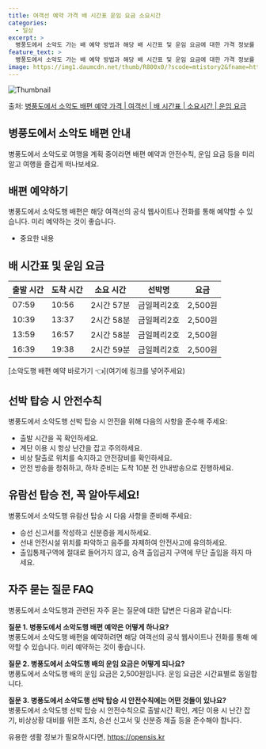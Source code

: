 ```yaml
---
title: 여객선 예약 가격 배 시간표 운임 요금 소요시간
categories:
  - 일상
excerpt: >
  병풍도에서 소악도 가는 배 예약 방법과 해당 배 시간표 및 운임 요금에 대한 가격 정보를 안내 드리겠습니다. 안전하고 재밋는 소악도행 여행을 위해 아래 정보 참고하시기 바랍니다. 소악도행 배편 예약하기 👈 클릭병풍도에서 소악도행 배 시간표출발 시간도착 시간소요 시간선박명요금07:5910:562시간 57분금일페리2호2,500원10:3913:372시간 58분금일페리2호2,500원13:5916:572시간 58분금일페리2호2,500원16:3919:382시간 59분금일페리2호2,500원소악도행 배편 예약하기 👈 클릭병풍도에서 소악도행 여객선 탑승 시 이용수칙병풍도에서 소악도행 배 출항시간을 확인한다. 선박이 출항할 시간이 가까울수록 미리 매표소로 가서 충분한 여유시간을 갖는다. 선박에 탑승할 때는 계단 이용 시 ..
feature_text: >
  병풍도에서 소악도 가는 배 예약 방법과 해당 배 시간표 및 운임 요금에 대한 가격 정보를 안내 드리겠습니다. 안전하고 재밋는 소악도행 여행을 위해 아래 정보 참고하시기 바랍니다. 소악도행 배편 예약하기 👈 클릭병풍도에서 소악도행 배 시간표출발 시간도착 시간소요 시간선박명요금07:5910:562시간 57분금일페리2호2,500원10:3913:372시간 58분금일페리2호2,500원13:5916:572시간 58분금일페리2호2,500원16:3919:382시간 59분금일페리2호2,500원소악도행 배편 예약하기 👈 클릭병풍도에서 소악도행 여객선 탑승 시 이용수칙병풍도에서 소악도행 배 출항시간을 확인한다. 선박이 출항할 시간이 가까울수록 미리 매표소로 가서 충분한 여유시간을 갖는다. 선박에 탑승할 때는 계단 이용 시 ..
image: https://img1.daumcdn.net/thumb/R800x0/?scode=mtistory2&fname=https%3A%2F%2Fblog.kakaocdn.net%2Fdn%2FcbHW03%2FbtsHAtFORrh%2F5PujrXQm3adlu07eQOfZVk%2Fimg.webp
---
```


![Thumbnail](https://img1.daumcdn.net/thumb/R800x0/?scode=mtistory2&fname=https%3A%2F%2Fblog.kakaocdn.net%2Fdn%2FcbHW03%2FbtsHAtFORrh%2F5PujrXQm3adlu07eQOfZVk%2Fimg.webp)

<p>출처: <a href="https://opensis.kr/entry/%EB%B3%91%ED%92%8D%EB%8F%84%EC%97%90%EC%84%9C-%EC%86%8C%EC%95%85%EB%8F%84-%EB%B0%B0%ED%8E%B8-%EC%98%88%EC%95%BD-%EA%B0%80%EA%B2%A9-%EC%97%AC%EA%B0%9D%EC%84%A0-%EB%B0%B0-%EC%8B%9C%EA%B0%84%ED%91%9C-%EC%86%8C%EC%9A%94%EC%8B%9C%EA%B0%84-%EC%9A%B4%EC%9E%84-%EC%9A%94%EA%B8%88" rel="dofollow">병풍도에서 소악도 배편 예약 가격 | 여객선 | 배 시간표 | 소요시간 | 운임 요금</a> </p>

## 병풍도에서 소악도 배편 안내

병풍도에서 소악도로 여행을 계획 중이라면 배편 예약과 안전수칙, 운임 요금 등을 미리 알고 여행을 즐겁게 떠나보세요.

## **배편 예약하기**

병풍도에서 소악도행 배편은 해당 여객선의 공식 웹사이트나 전화를 통해 예약할 수 있습니다. 미리 예약하는 것이 좋습니다.

  * 중요한 내용

## **배 시간표 및 운임 요금**

**출발 시간** | **도착 시간** | **소요 시간** | **선박명** | **요금**  
---|---|---|---|---  
07:59 | 10:56 | 2시간 57분 | 금일페리2호 | 2,500원  
10:39 | 13:37 | 2시간 58분 | 금일페리2호 | 2,500원  
13:59 | 16:57 | 2시간 58분 | 금일페리2호 | 2,500원  
16:39 | 19:38 | 2시간 59분 | 금일페리2호 | 2,500원  
  
[소악도행 배편 예약 바로가기 👈](여기에 링크를 넣어주세요)

## **선박 탑승 시 안전수칙**

병풍도에서 소악도행 선박 탑승 시 안전을 위해 다음의 사항을 준수해 주세요:

  * 출발 시간을 꼭 확인하세요.
  * 계단 이용 시 항상 난간을 잡고 주의하세요.
  * 비상 탈출로 위치를 숙지하고 안전장비를 확인하세요.
  * 안전 방송을 청취하고, 하차 준비는 도착 10분 전 안내방송으로 진행하세요.

## **유람선 탑승 전, 꼭 알아두세요!**

병풍도에서 소악도행 유람선 탑승 시 다음 사항을 준비해 주세요:

  * 승선 신고서를 작성하고 신분증을 제시하세요.
  * 선내 안전시설 위치를 파악하고 음주를 자제하여 안전사고에 유의하세요.
  * 출입통제구역에 절대로 들어가지 않고, 승객 출입금지 구역에 무단 출입을 하지 마세요.

## **자주 묻는 질문 FAQ**

병풍도에서 소악도행과 관련된 자주 묻는 질문에 대한 답변은 다음과 같습니다:

**질문 1. 병풍도에서 소악도행 배편 예약은 어떻게 하나요?**  
병풍도에서 소악도행 배편을 예약하려면 해당 여객선의 공식 웹사이트나 전화를 통해 예약할 수 있습니다. 미리 예약하는 것이 좋습니다.

**질문 2. 병풍도에서 소악도행 배의 운임 요금은 어떻게 되나요?**  
병풍도에서 소악도행 배의 운임 요금은 2,500원입니다. 운임 요금은 시간표별로 동일합니다.

**질문 3. 병풍도에서 소악도행 선박 탑승 시 안전수칙에는 어떤 것들이 있나요?**  
병풍도에서 소악도행 선박 탑승 시 안전수칙으로 출발시간 확인, 계단 이용 시 난간 잡기, 비상상황 대비를 위한 조치, 승선 신고서 및 신분증
제출 등을 준수해야 합니다.



 

유용한 생활 정보가 필요하시다면, <a href="https://opensis.kr" rel="dofollow">https://opensis.kr</a>



